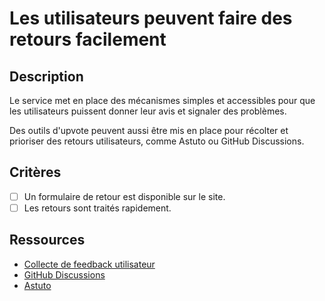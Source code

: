 # Les utilisateurs peuvent faire des retours facilement

## Description

Le service met en place des mécanismes simples et accessibles pour que les
utilisateurs puissent donner leur avis et signaler des problèmes.

Des outils d'upvote peuvent aussi être mis en place pour récolter et
prioriser des retours utilisateurs, comme Astuto ou GitHub
Discussions.

## Critères

- [ ] Un formulaire de retour est disponible sur le site.
- [ ] Les retours sont traités rapidement.

## Ressources

- [Collecte de feedback utilisateur](https://www.usability.gov/how-to-and-tools/methods/collecting-user-feedback.html)
- [GitHub Discussions](https://docs.github.com/fr/discussions/collaborating-with-your-community-using-discussions/about-discussions)
- [Astuto](https://astuto.io/)

